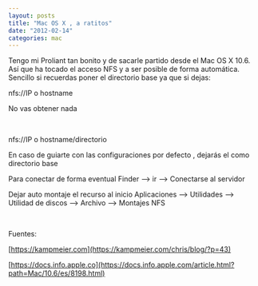 ```yaml
---
layout: posts
title: "Mac OS X , a ratitos"
date: "2012-02-14"
categories: mac
---
```


Tengo mi Proliant tan bonito y de sacarle partido desde el Mac OS X 10.6. Así que ha tocado el acceso NFS y a ser posible de forma automática. Sencillo si recuerdas poner el directorio base ya que si dejas:

nfs://IP o hostname

No vas obtener nada

 

nfs://IP o hostname/directorio

En caso de guiarte con las configuraciones por defecto , dejarás el como directorio base

Para conectar de forma eventual Finder --> ir --> Conectarse al servidor

Dejar auto montaje el recurso al inicio Aplicaciones --> Utilidades --> Utilidad de discos --> Archivo --> Montajes NFS

 

Fuentes:

[https://kampmeier.com](https://kampmeier.com/chris/blog/?p=43)

[https://docs.info.apple.co](https://docs.info.apple.com/article.html?path=Mac/10.6/es/8198.html)
